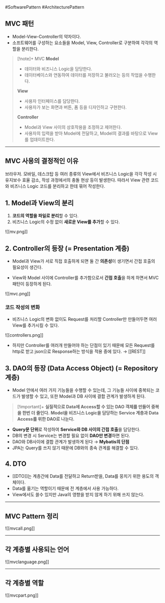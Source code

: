 #SoftwarePattern #ArchitecturePattern

## MVC 패턴
+ Model-View-Controller의 약자이다.
+ 소프트웨어를 구성하는 요소들을 Model, View, Controller로 구분하여 각각의 역할을 분리한다.


> [!note]+ MVC
> **Model**
> - 데이터와 비즈니스 Logic을 담당한다.
> - 데이터베이스와 연동하여 데이터를 저장하고 불러오는 등의 작업을 수행한다.
> 
> **View**
> - 사용자 인터페이스를 담당한다.
> - 사용자가 보는 화면과 버튼, 폼 등을 디자인하고 구현한다.
> 
> **Controller**
> - Model과 View 사이의 상호작용을 조정하고 제어한다.
> - 사용자의 입력을 받아 Model에 전달하고, Model의 결과를 바탕으로 View를 업데이트한다.

---
## MVC 사용의 결정적인 이유
브라우저. 모바일, 데스크탑 등 여러 종류의 View에서 비즈니스 Logic을 각각 작성 시 유지보수 효율 감소, 작성 과정에서의 충돌 현상 등이 발생한다. 따라서 View 관련 코드와 비즈니스 Logic 코드를 분리하고 한데 묶어 작성한다.

## 1. Model과 View의 분리
1. **코드의 역할을 파일로 분리**할 수 있다. 
2. 비즈니스 Logic의 수정 없이 **새로운 View를 추가**할 수 있다.

![[mv.png]]
## 2. Controller의 등장 (= Presentation 계층)
- Model과 View가 서로 직접 호출하게 되면 둘 간 **의존성**이 생기면서 간접 호출의 필요성이 생긴다.
+ View와 Model 사이에 Controller를 추가함으로서 **간접 호출**을 하게 하면서 MVC 패턴이 등장하게 된다.

![[mvc.png]]

### 코드 작성의 변화
- 비즈니스 Logic의 변화 없이도 Request를 처리할 Controller만 만들어두면 여러 View를 추가시킬 수 있다.

![[controllers.png]]


- 하지만 Controller를 여러개 만들어야 하는 단점이 있기 때문에 모든 Request를 http로 받고 json으로 Response하는 방식을 적용 중에 있다. → [[REST]]

## 3. DAO의 등장 (Data Access Object) (= Repository 계층)

- Model 안에서 여러 가지 기능들을 수행할 수 있는데, 그 기능들 사이에 중복되는 코드가 발생할 수 있고, 또한 Model과 DB 사이에 결합 관계가 발생하게 된다.

> [!important]+ 
> **실질적으로 Data에 Access할 수 있는 DAO 객체를 만들어 중복을 한번 더 줄인다.**
> **Model을 비즈니스 Logic을 담당하는 Service 계층과 Data Access를 위한 DAO로 나눈다.**


- **Query문 단위**로 작성하여 **Service와 DB 사이의 간접 호출**을 담당한다.
- DB의 변경 시 Service는 변경할 필요 없이 **DAO만 변경**하면 된다.
- DAO와 DB사이에 결합 관계가 발생하게 된다 → **Mybatis의 단점**
- JPA는 Query를 쓰지 않기 때문에 DB와의 종속 관계를 해결할 수 있다.

## 4. DTO
- [[DTO]]는 계층간에 Data를 전달하고 Return받을, Data를 뭉치기 위한 용도의 객체이다.
- Data를 옮기는 역할이기 때문에 전 계층에서 사용 가능하다.
- View에서도 쓸수 있지만 Java의 영향을 받지 않게 하기 위해 쓰지 않는다.

---

## MVC Pattern 정리
![[mvcall.png]]


---

## 각 계층별 사용되는 언어

![[mvclanguage.png]]

---

## 각 계층별 역할

![[mvcpart.png]]